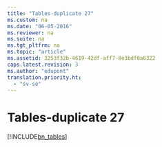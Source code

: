 ```yaml
---
title: "Tables-duplicate 27"
ms.custom: na
ms.date: "06-05-2016"
ms.reviewer: na
ms.suite: na
ms.tgt_pltfrm: na
ms.topic: "article"
ms.assetid: 3253f32b-4619-42df-aff7-8e3bdf0a6322
caps.latest.revision: 3
ms.author: "edupont"
translation.priority.ht: 
  - "sv-se"
---
```

# Tables-duplicate 27
[!INCLUDE[bn_tables](../../LocalFunctionalityForMicrosoftDynamicsNav2016/Australia/includes/bn_tables_md.md)]